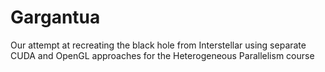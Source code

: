# Gargantua
Our attempt at recreating the black hole from Interstellar using separate CUDA and OpenGL approaches for the Heterogeneous Parallelism course
